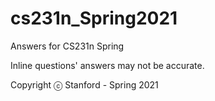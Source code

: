 # cs231n_Spring2021
Answers for CS231n Spring

Inline questions' answers may not be accurate.

Copyright ⓒ Stanford - Spring 2021
